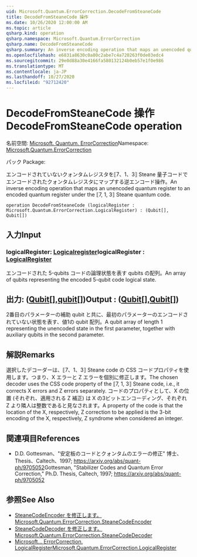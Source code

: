 ```yaml
---
uid: Microsoft.Quantum.ErrorCorrection.DecodeFromSteaneCode
title: DecodeFromSteaneCode 操作
ms.date: 10/26/2020 12:00:00 AM
ms.topic: article
qsharp.kind: operation
qsharp.namespace: Microsoft.Quantum.ErrorCorrection
qsharp.name: DecodeFromSteaneCode
qsharp.summary: An inverse encoding operation that maps an unencoded quantum register to an encoded quantum register under the ⟦7, 1, 3⟧ Steane quantum code.
ms.openlocfilehash: e6831a8630c0a80c2abe7c4a720263f0de03edc4
ms.sourcegitcommit: 29e0d88a30e4166fa580132124b0eb57e1f0e986
ms.translationtype: MT
ms.contentlocale: ja-JP
ms.lasthandoff: 10/27/2020
ms.locfileid: "92712420"
---
```

# <a name="decodefromsteanecode-operation"></a><span data-ttu-id="25904-102">DecodeFromSteaneCode 操作</span><span class="sxs-lookup"><span data-stu-id="25904-102">DecodeFromSteaneCode operation</span></span>

<span data-ttu-id="25904-103">名前空間: [Microsoft. Quantum. ErrorCorrection](xref:Microsoft.Quantum.ErrorCorrection)</span><span class="sxs-lookup"><span data-stu-id="25904-103">Namespace: [Microsoft.Quantum.ErrorCorrection](xref:Microsoft.Quantum.ErrorCorrection)</span></span>

<span data-ttu-id="25904-104">パック [](https://nuget.org/packages/)</span><span class="sxs-lookup"><span data-stu-id="25904-104">Package: [](https://nuget.org/packages/)</span></span>


<span data-ttu-id="25904-105">エンコードされていないクォンタムレジスタを⟦7、1、3⟧ Steane 量子コードでエンコードされたクォンタムレジスタにマップする逆エンコード操作。</span><span class="sxs-lookup"><span data-stu-id="25904-105">An inverse encoding operation that maps an unencoded quantum register to an encoded quantum register under the ⟦7, 1, 3⟧ Steane quantum code.</span></span>

```qsharp
operation DecodeFromSteaneCode (logicalRegister : Microsoft.Quantum.ErrorCorrection.LogicalRegister) : (Qubit[], Qubit[])
```


## <a name="input"></a><span data-ttu-id="25904-106">入力</span><span class="sxs-lookup"><span data-stu-id="25904-106">Input</span></span>

### <a name="logicalregister--logicalregister"></a><span data-ttu-id="25904-107">logicalRegister: [Logicalregister](xref:Microsoft.Quantum.ErrorCorrection.LogicalRegister)</span><span class="sxs-lookup"><span data-stu-id="25904-107">logicalRegister : [LogicalRegister](xref:Microsoft.Quantum.ErrorCorrection.LogicalRegister)</span></span>

<span data-ttu-id="25904-108">エンコードされた 5-qubits コードの論理状態を表す qubits の配列。</span><span class="sxs-lookup"><span data-stu-id="25904-108">An array of qubits representing the encoded 5-qubit code logical state.</span></span>



## <a name="output--qubitqubit"></a><span data-ttu-id="25904-109">出力: ([Qubit](xref:microsoft.quantum.lang-ref.qubit)[],[qubit](xref:microsoft.quantum.lang-ref.qubit)[])</span><span class="sxs-lookup"><span data-stu-id="25904-109">Output : ([Qubit](xref:microsoft.quantum.lang-ref.qubit)[],[Qubit](xref:microsoft.quantum.lang-ref.qubit)[])</span></span>

<span data-ttu-id="25904-110">2番目のパラメーターの補助 qubit と共に、最初のパラメーターのエンコードされていない状態を表す、値1の qubit 配列。</span><span class="sxs-lookup"><span data-stu-id="25904-110">A qubit array of length 1 representing the unencoded state in the first parameter, together with auxiliary qubits in the second parameter.</span></span>

## <a name="remarks"></a><span data-ttu-id="25904-111">解説</span><span class="sxs-lookup"><span data-stu-id="25904-111">Remarks</span></span>

<span data-ttu-id="25904-112">選択したデコーダーは、⟦7、1、3⟧ Steane code の CSS コードプロパティを使用します。つまり、X エラーと Z エラーを個別に修正します。</span><span class="sxs-lookup"><span data-stu-id="25904-112">The chosen decoder uses the CSS code property of the ⟦7, 1, 3⟧ Steane code, i.e., it corrects X errors and Z errors separately.</span></span> <span data-ttu-id="25904-113">コードのプロパティとして、X の位置 (それぞれ、適用される Z 補正) は X の3ビットエンコーディング、それぞれ Z より隣人は整数であると見なされます。</span><span class="sxs-lookup"><span data-stu-id="25904-113">A property of the code is that the location of the X, respectively, Z correction to be applied is the 3-bit encoding of the X, respectively, Z syndrome when considered an integer.</span></span>

## <a name="references"></a><span data-ttu-id="25904-114">関連項目</span><span class="sxs-lookup"><span data-stu-id="25904-114">References</span></span>

- <span data-ttu-id="25904-115">D.</span><span class="sxs-lookup"><span data-stu-id="25904-115">D.</span></span> <span data-ttu-id="25904-116">Gottesman、"安定板のコードとクォンタムのエラーの修正" 博士、Thesis、Caltech、1997; https://arxiv.org/abs/quant-ph/9705052</span><span class="sxs-lookup"><span data-stu-id="25904-116">Gottesman, "Stabilizer Codes and Quantum Error Correction," Ph.D. Thesis, Caltech, 1997; https://arxiv.org/abs/quant-ph/9705052</span></span>

## <a name="see-also"></a><span data-ttu-id="25904-117">参照</span><span class="sxs-lookup"><span data-stu-id="25904-117">See Also</span></span>

- [<span data-ttu-id="25904-118">SteaneCodeEncoder を修正します。</span><span class="sxs-lookup"><span data-stu-id="25904-118">Microsoft.Quantum.ErrorCorrection.SteaneCodeEncoder</span></span>](xref:Microsoft.Quantum.ErrorCorrection.SteaneCodeEncoder)
- [<span data-ttu-id="25904-119">SteaneCodeDecoder を修正します。</span><span class="sxs-lookup"><span data-stu-id="25904-119">Microsoft.Quantum.ErrorCorrection.SteaneCodeDecoder</span></span>](xref:Microsoft.Quantum.ErrorCorrection.SteaneCodeDecoder)
- [<span data-ttu-id="25904-120">Microsoft... ErrorCorrection. LogicalRegister</span><span class="sxs-lookup"><span data-stu-id="25904-120">Microsoft.Quantum.ErrorCorrection.LogicalRegister</span></span>](xref:Microsoft.Quantum.ErrorCorrection.LogicalRegister)